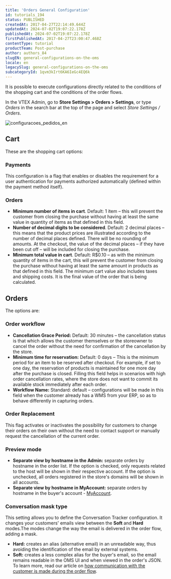 ```yaml
---
title: 'Orders General Configuration'
id: tutorials_194
status: PUBLISHED
createdAt: 2017-04-27T22:14:49.644Z
updatedAt: 2024-07-02T19:07:22.178Z
publishedAt: 2024-07-02T19:07:22.178Z
firstPublishedAt: 2017-04-27T23:00:47.468Z
contentType: tutorial
productTeam: Post-purchase
author: authors_84
slugEN: general-configurations-on-the-oms
locale: en
legacySlug: general-configurations-on-the-oms
subcategoryId: 1qvm3kIrt6KA6IeGc4EQ6k
---
```


It is possible to execute configurations directly related to the conditions of the shopping cart and the conditions of the order flows. 

In the VTEX Admin, go to **Store Settings > Orders > Settings**, or type *Orders* in the search bar at the top of the page and select *Store Settings / Orders*.

![configuracoes_pedidos_en](//images.ctfassets.net/alneenqid6w5/3Pg3IFrgPiGdwsIJowvNBy/5f485e4f43fa2df4305a1f4ad9b7dd40/configuracoes_pedidos_en.png)

## Cart

These are the shopping cart options:

### Payments

This configuration is a flag that enables or disables the requirement for a user authentication for payments authorized automatically (defined within the payment method itself).

### Orders

- **Minimum number of items in cart**. Default: 1 item – this will prevent the customer from closing the purchase without having at least the same value in quantity of items as that defined in this field.
- **Number of decimal digits to be considered**. Default: 2 decimal places – this means that the product prices are illustrated according to the number of decimal places defined. There will be no rounding of amounts. At the checkout, the value of the decimal places – if they have been cut off – will be included for closing the purchase.
- **Minimum total value in cart**. Default: R$0.10 – as with the minimum quantity of items in the cart, this will prevent the customer from closing the purchase without having at least the same amount in products as that defined in this field. The minimum cart value also includes taxes and shipping costs. It is the final value of the order that is being calculated.

## Orders

The options are:

### Order workflow

- **Cancellation Grace Period:** Default: 30 minutes – the cancellation status is that which allows the customer themselves or the storeowner to cancel the order without the need for confirmation of the cancellation by the store.
- **Minimum time for reservation:** Default: 0 days – This is the minimum period for an item to be reserved after checkout. For example, if set to one day, the reservation of products is maintained for one more day after the purchase is closed. Filling this field helps in scenarios with high order cancellation rates, where the store does not want to commit its available stock immediately after each order.
- **Workflow Name:** Standard: default – configurations will be made in this field when the customer already has a WMS from your ERP, so as to behave differently in capturing orders.

### Order Replacement

This flag activates or inactivates the possibility for customers to change their orders on their own without the need to contact support or manually request the cancellation of the current order.

### Preview mode

- **Separate view by hostname in the Admin:** separate orders by hostname in the order list. If the option is checked, only requests related to the host will be shown in their respective account. If the option is unchecked, all orders registered in the store's domains will be shown in all accounts.
- **Separate view by hostname in MyAccount:** separate orders by hostname in the buyer's account - [MyAccount](https://help.vtex.com/en/tutorial/como-funciona-a-minha-conta--2BQ3GiqhqGJTXsWVuio3Xh).

### Conversation mask type

This setting allows you to define the Conversation Tracker configuration. It changes your customers' emails view between the **Soft** and **Hard** modes.The modes change the way the email is delivered in the order flow, adding a mask.
- **Hard:** creates an alias (alternative email) in an unreadable way, thus avoiding the identification of the email by external systems.
- **Soft:** creates a less complex alias for the buyer's email, so the email remains readable in the OMS UI and when viewed in the order's JSON. To learn more, read our article on [how communication with the customer is made during the order flow](https://help.vtex.com/en/tutorial/understanding-the-conversation-tracker--tutorials_195).
